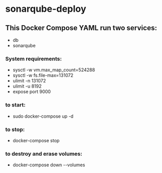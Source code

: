 # sonarqube-deploy

## This Docker Compose YAML run two services:
 - db
 - sonarqube

### System requirements:
 - sysctl -w vm.max_map_count=524288
 - sysctl -w fs.file-max=131072
 - ulimit -n 131072
 - ulimit -u 8192
 - expose port 9000

### to start:
 - sudo docker-compose up -d

### to stop:
 - docker-compose stop

### to destroy and erase volumes:
 - docker-compose down --volumes